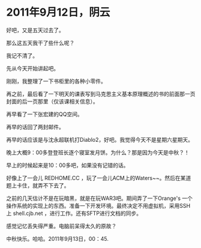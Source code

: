 # 2011年9月12日，阴云

好吧，又是五天过去了。

那么这五天我干了些什么呢？

我记不清了。

先从今天开始讲起吧。

刚刚，我整理了一下书柜里的各种小零件。

再之前，最后看了一下明天的课表写到马克思主义基本原理概述的书的前面那一页封面的后一页那里（仅该课相关信息）。

再早看了一下张宏建的QQ空间。

再早的话回了两封邮件。

再早的话应该是与沈永超联机打Diablo2，好吧。我觉得今天不是星期六星期天。

晚上大概9：00多登登班长逐个寝室发月饼。为什么？那是因为今天是中秋？！

早上的时候起来是10：00多吧，如果没有记错的话。

好像上了一会儿 REDHOME.CC ，玩了一会儿ACM上的Waters~~。然后在某道题上卡住，就弄不下去了。

之前的几天估计不是在玩暗黑，就是在玩WAR3吧。期间弄了一下Orange's 一个操作系统的实现上的东西。准备一下开发环境。最终决定不用虚拟机，采用SSH上 shell.cjb.net ，进行工作。还有SFTP进行文档的同步。

感觉记忆丢失得严重。电脑前呆得太久的原故？

中秋快乐。哈哈。2011年9月13日，00：45.
